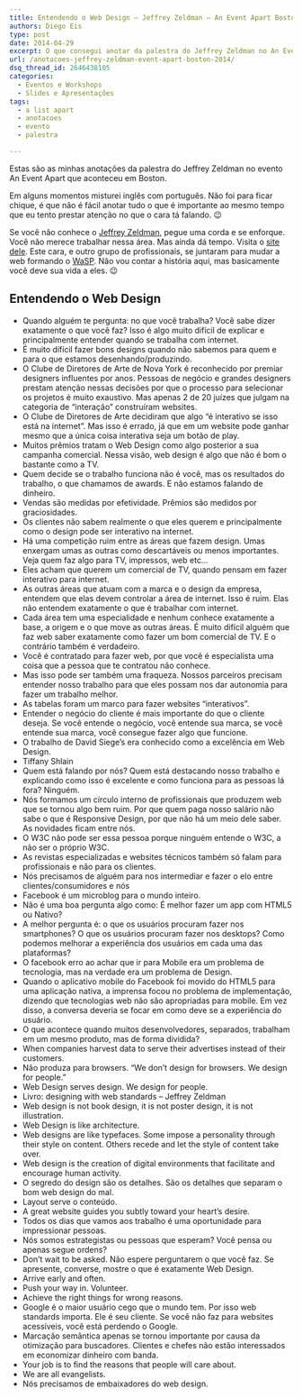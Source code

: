 ```yaml
---
title: Entendendo o Web Design – Jeffrey Zeldman – An Event Apart Boston 2014
authors: Diego Eis
type: post
date: 2014-04-29
excerpt: O que consegui anotar da palestra do Jeffrey Zeldman no An Event Apart Boston em 2014.
url: /anotacoes-jeffrey-zeldman-event-apart-boston-2014/
dsq_thread_id: 2646438105
categories:
  - Eventos e Workshops
  - Slides e Apresentações
tags:
  - a list apart
  - anotacoes
  - evento
  - palestra

---
```

Estas são as minhas anotações da palestra do Jeffrey Zeldman no evento An Event Apart que aconteceu em Boston.

Em alguns momentos misturei inglês com português. Não foi para ficar chique, é que não é fácil anotar tudo o que é importante ao mesmo tempo que eu tento prestar atenção no que o cara tá falando. 😉

Se você não conhece o [Jeffrey Zeldman][1], pegue uma corda e se enforque. Você não merece trabalhar nessa área. Mas ainda dá tempo. Visita o [site dele][2]. Este cara, e outro grupo de profissionais, se juntaram para mudar a web formando o [WaSP][3]. Não vou contar a história aqui, mas basicamente você deve sua vida a eles. 😉

## Entendendo o Web Design

  * Quando alguém te pergunta: no que você trabalha? Você sabe dizer exatamente o que você faz? Isso é algo muito difícil de explicar e principalmente entender quando se trabalha com internet.
  * É muito difícil fazer bons designs quando não sabemos para quem e para o que estamos desenhando/produzindo.
  * O Clube de Diretores de Arte de Nova York é reconhecido por premiar designers influentes por anos. Pessoas de negócio e grandes designers prestam atenção nessas decisões por que o processo para selecionar os projetos é muito exaustivo. Mas apenas 2 de 20 juízes que julgam na categoria de &#8220;interação&#8221; construíram websites.
  * O Clube de Diretores de Arte decidiram que algo &#8220;é interativo se isso está na internet&#8221;. Mas isso é errado, já que em um website pode ganhar mesmo que a única coisa interativa seja um botão de play.
  * Muitos prêmios tratam o Web Design como algo posterior a sua campanha comercial. Nessa visão, web design é algo que não é bom o bastante como a TV.
  * Quem decide se o trabalho funciona não é você, mas os resultados do trabalho, o que chamamos de awards. E não estamos falando de dinheiro.
  * Vendas são medidas por efetividade. Prêmios são medidos por graciosidades.
  * Os clientes não sabem realmente o que eles querem e principalmente como o design pode ser interativo na internet.
  * Há uma competição ruim entre as áreas que fazem design. Umas enxergam umas as outras como descartáveis ou menos importantes. Veja quem faz algo para TV, impressos, web etc&#8230;
  * Eles acham que querem um comercial de TV, quando pensam em fazer interativo para internet.
  * As outras áreas que atuam com a marca e o design da empresa, entendem que elas devem controlar a área de internet. Isso é ruim. Elas não entendem exatamente o que é trabalhar com internet.
  * Cada área tem uma especialidade e nenhum conhece exatamente a base, a origem e o que move as outras áreas. É muito difícil alguém que faz web saber exatamente como fazer um bom comercial de TV. E o contrário também é verdadeiro.
  * Você é contratado para fazer web, por que você é especialista uma coisa que a pessoa que te contratou não conhece.
  * Mas isso pode ser também uma fraqueza. Nossos parceiros precisam entender nosso trabalho para que eles possam nos dar autonomia para fazer um trabalho melhor.
  * As tabelas foram um marco para fazer websites &#8220;interativos&#8221;.
  * Entender o negócio do cliente é mais importante do que o cliente deseja. Se você entende o negócio, você entende sua marca, se você entende sua marca, você consegue fazer algo que funcione.
  * O trabalho de David Siege&#8217;s era conhecido como a excelência em Web Design.
  * Tiffany Shlain
  * Quem está falando por nós? Quem está destacando nosso trabalho e explicando como isso é excelente e como funciona para as pessoas lá fora? Ninguém.
  * Nós formamos um círculo interno de profissionais que produzem web que se tornou algo bem ruim. Por que quem paga nosso salário não sabe o que é Responsive Design, por que não há um meio dele saber. As novidades ficam entre nós.
  * O W3C não pode ser essa pessoa porque ninguém entende o W3C, a não ser o próprio W3C.
  * As revistas especializadas e websites técnicos também só falam para profissionais e não para os clientes.
  * Nós precisamos de alguém para nos intermediar e fazer o elo entre clientes/consumidores e nós
  * Facebook é um microblog para o mundo inteiro.
  * Não é uma boa pergunta algo como: É melhor fazer um app com HTML5 ou Nativo?
  * A melhor pergunta é: o que os usuários procuram fazer nos smartphones? O que os usuários procuram fazer nos desktops? Como podemos melhorar a experiência dos usuários em cada uma das plataformas?
  * O facebook erro ao achar que ir para Mobile era um problema de tecnologia, mas na verdade era um problema de Design.
  * Quando o aplicativo mobile do Facebook foi movido do HTML5 para uma aplicação nativa, a imprensa focou no problema de implementação, dizendo que tecnologias web não são apropriadas para mobile. Em vez disso, a conversa deveria se focar em como deve se a experiência do usuário.
  * O que acontece quando muitos desenvolvedores, separados, trabalham em um mesmo produto, mas de forma dividida?
  * When companies harvest data to serve their advertises instead of their customers.
  * Não produza para browsers. &#8220;We don&#8217;t design for browsers. We design for people.&#8221;
  * Web Design serves design. We design for people.
  * Livro: designing with web standards &#8211; Jeffrey Zeldman
  * Web design is not book design, it is not poster design, it is not illustration.
  * Web Design is like architecture.
  * Web designs are like typefaces. Some impose a personality through their style on content. Others recede and let the style of content take over.
  * Web design is the creation of digital environments that facilitate and encourage human activity.
  * O segredo do design são os detalhes. São os detalhes que separam o bom web design do mal.
  * Layout serve o conteúdo.
  * A great website guides you subtly toward your heart&#8217;s desire.
  * Todos os dias que vamos aos trabalho é uma oportunidade para impressionar pessoas.
  * Nós somos estrategistas ou pessoas que esperam? Você pensa ou apenas segue ordens?
  * Don&#8217;t wait to be asked. Não espere perguntarem o que você faz. Se apresente, converse, mostre o que é exatamente Web Design.
  * Arrive early and often.
  * Push your way in. Volunteer.
  * Achieve the right things for wrong reasons.
  * Google é o maior usuário cego que o mundo tem. Por isso web standards importa. Ele é seu cliente. Se você não faz para websites acessíveis, você está perdendo o Google.
  * Marcação semântica apenas se tornou importante por causa da otimização para buscadores. Clientes e chefes não estão interessados em economizar dinheiro com banda.
  * Your job is to find the reasons that people will care about.
  * We are all evangelists.
  * Nós precisamos de embaixadores do web design.

 [1]: https://zeldman.com/
 [2]: https://zeldman.com
 [3]: https://www.webstandards.org